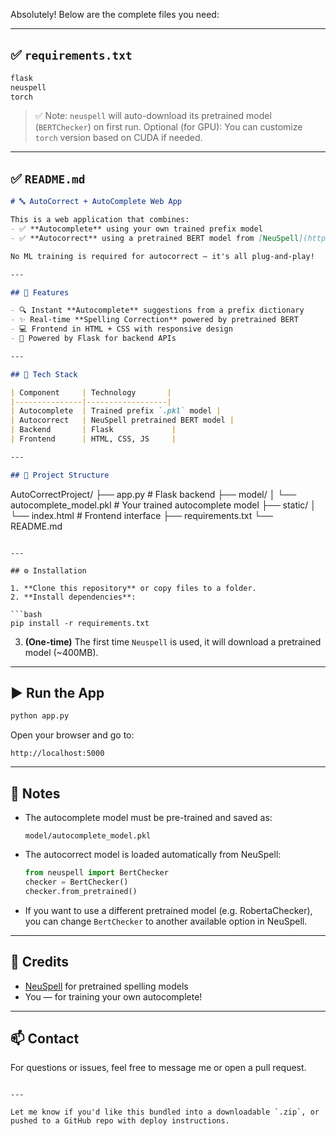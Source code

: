 Absolutely! Below are the complete files you need:

---

## ✅ `requirements.txt`

```txt
flask
neuspell
torch
```

> ✅ Note: `neuspell` will auto-download its pretrained model (`BERTChecker`) on first run.
> Optional (for GPU): You can customize `torch` version based on CUDA if needed.

---

## ✅ `README.md`

```markdown
# 🔤 AutoCorrect + AutoComplete Web App

This is a web application that combines:
- ✅ **Autocomplete** using your own trained prefix model
- ✅ **Autocorrect** using a pretrained BERT model from [NeuSpell](https://github.com/neuspell/neuspell)

No ML training is required for autocorrect — it's all plug-and-play!

---

## 🚀 Features

- 🔍 Instant **Autocomplete** suggestions from a prefix dictionary
- ✨ Real-time **Spelling Correction** powered by pretrained BERT
- 💻 Frontend in HTML + CSS with responsive design
- 🔄 Powered by Flask for backend APIs

---

## 🧠 Tech Stack

| Component     | Technology       |
|---------------|------------------|
| Autocomplete  | Trained prefix `.pkl` model |
| Autocorrect   | NeuSpell pretrained BERT model |
| Backend       | Flask             |
| Frontend      | HTML, CSS, JS     |

---

## 📁 Project Structure

```

AutoCorrectProject/
├── app.py                      # Flask backend
├── model/
│   └── autocomplete\_model.pkl  # Your trained autocomplete model
├── static/
│   └── index.html              # Frontend interface
├── requirements.txt
└── README.md

````

---

## ⚙️ Installation

1. **Clone this repository** or copy files to a folder.
2. **Install dependencies**:

```bash
pip install -r requirements.txt
````

3. **(One-time)** The first time `Neuspell` is used, it will download a pretrained model (\~400MB).

---

## ▶️ Run the App

```bash
python app.py
```

Open your browser and go to:

```
http://localhost:5000
```

---

## 📌 Notes

* The autocomplete model must be pre-trained and saved as:

  ```
  model/autocomplete_model.pkl
  ```

* The autocorrect model is loaded automatically from NeuSpell:

  ```python
  from neuspell import BertChecker
  checker = BertChecker()
  checker.from_pretrained()
  ```

* If you want to use a different pretrained model (e.g. RobertaChecker), you can change `BertChecker` to another available option in NeuSpell.

---

## 🙌 Credits

* [NeuSpell](https://github.com/neuspell/neuspell) for pretrained spelling models
* You — for training your own autocomplete!

---

## 📫 Contact

For questions or issues, feel free to message me or open a pull request.

```

---

Let me know if you'd like this bundled into a downloadable `.zip`, or pushed to a GitHub repo with deploy instructions.
```
